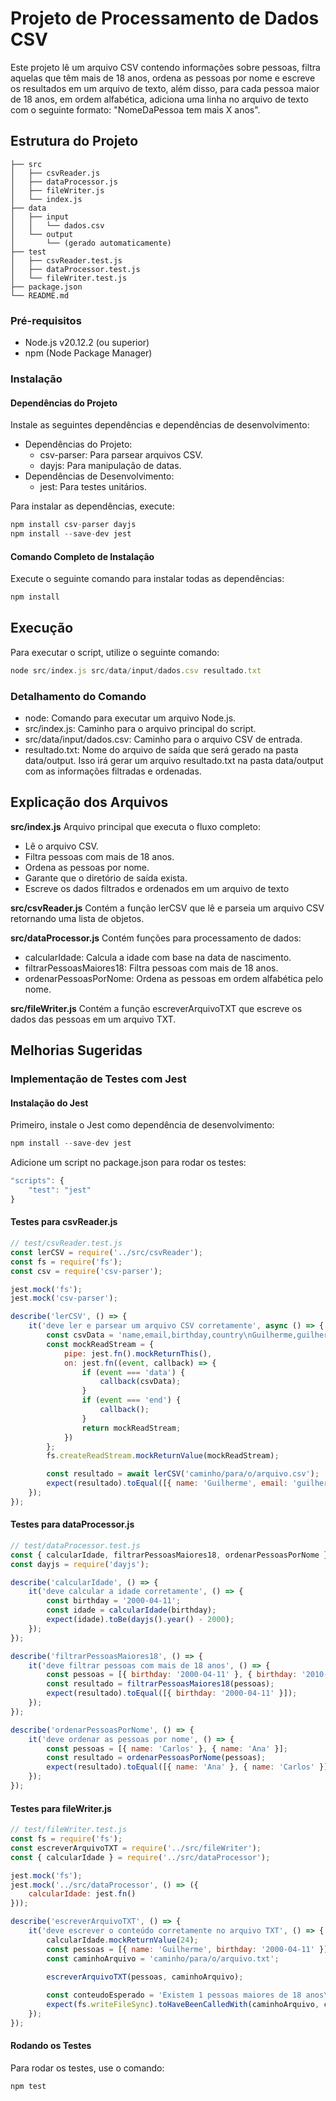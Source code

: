 # Projeto de Processamento de Dados CSV

Este projeto lê um arquivo CSV contendo informações sobre pessoas, filtra aquelas que têm mais de 18 anos, ordena as pessoas por nome e escreve os resultados em um arquivo de texto, além disso, para cada pessoa maior de 18 anos, em
ordem alfabética, adiciona uma linha no arquivo de texto com o seguinte formato: "NomeDaPessoa tem mais X anos".

## Estrutura do Projeto

```
├── src
│   ├── csvReader.js
│   ├── dataProcessor.js
│   ├── fileWriter.js
│   └── index.js
├── data
│   ├── input
│   │   └── dados.csv
│   └── output
│       └── (gerado automaticamente)
├── test
│   ├── csvReader.test.js
│   ├── dataProcessor.test.js
│   └── fileWriter.test.js
├── package.json
└── README.md
```


### Pré-requisitos
- Node.js v20.12.2 (ou superior)
- npm (Node Package Manager)

### Instalação

#### Dependências do Projeto
Instale as seguintes dependências e dependências de desenvolvimento:
- Dependências do Projeto:
    - csv-parser: Para parsear arquivos CSV.
    - dayjs: Para manipulação de datas.
- Dependências de Desenvolvimento:
   - jest: Para testes unitários.

Para instalar as dependências, execute:

~~~javascript
npm install csv-parser dayjs
npm install --save-dev jest
~~~

#### Comando Completo de Instalação
Execute o seguinte comando para instalar todas as dependências:

~~~javascript
npm install
~~~

## Execução
Para executar o script, utilize o seguinte comando:

~~~javascript
node src/index.js src/data/input/dados.csv resultado.txt
~~~

### Detalhamento do Comando
- node: Comando para executar um arquivo Node.js.
- src/index.js: Caminho para o arquivo principal do script.
- src/data/input/dados.csv: Caminho para o arquivo CSV de entrada.
- resultado.txt: Nome do arquivo de saída que será gerado na pasta data/output.
Isso irá gerar um arquivo resultado.txt na pasta data/output com as informações filtradas e ordenadas.

## Explicação dos Arquivos
**src/index.js**
Arquivo principal que executa o fluxo completo:

* Lê o arquivo CSV.
* Filtra pessoas com mais de 18 anos.
* Ordena as pessoas por nome.
* Garante que o diretório de saída exista.
* Escreve os dados filtrados e ordenados em um arquivo de texto

**src/csvReader.js**
Contém a função lerCSV que lê e parseia um arquivo CSV retornando uma lista de objetos.

**src/dataProcessor.js**
Contém funções para processamento de dados:
- calcularIdade: Calcula a idade com base na data de nascimento.
- filtrarPessoasMaiores18: Filtra pessoas com mais de 18 anos.
- ordenarPessoasPorNome: Ordena as pessoas em ordem alfabética pelo nome.

**src/fileWriter.js**
Contém a função escreverArquivoTXT que escreve os dados das pessoas em um arquivo TXT.

## Melhorias Sugeridas
### Implementação de Testes com Jest

#### Instalação do Jest

Primeiro, instale o Jest como dependência de desenvolvimento:

~~~javascript
npm install --save-dev jest
~~~

 Adicione um script no package.json para rodar os testes:

~~~javascript
"scripts": {
    "test": "jest"
}
~~~

 #### Testes para csvReader.js

~~~javascript
// test/csvReader.test.js
const lerCSV = require('../src/csvReader');
const fs = require('fs');
const csv = require('csv-parser');

jest.mock('fs');
jest.mock('csv-parser');

describe('lerCSV', () => {
    it('deve ler e parsear um arquivo CSV corretamente', async () => {
        const csvData = 'name,email,birthday,country\nGuilherme,guilherme.veras@200dev.com,2000-04-11,Brazil\n';
        const mockReadStream = {
            pipe: jest.fn().mockReturnThis(),
            on: jest.fn((event, callback) => {
                if (event === 'data') {
                    callback(csvData);
                }
                if (event === 'end') {
                    callback();
                }
                return mockReadStream;
            })
        };
        fs.createReadStream.mockReturnValue(mockReadStream);

        const resultado = await lerCSV('caminho/para/o/arquivo.csv');
        expect(resultado).toEqual([{ name: 'Guilherme', email: 'guilherme.veras@200dev.com', birthday: '2000-04-11', country: 'Brazil' }]);
    });
});
~~~

 #### Testes para dataProcessor.js

~~~javascript
// test/dataProcessor.test.js
const { calcularIdade, filtrarPessoasMaiores18, ordenarPessoasPorNome } = require('../src/dataProcessor');
const dayjs = require('dayjs');

describe('calcularIdade', () => {
    it('deve calcular a idade corretamente', () => {
        const birthday = '2000-04-11';
        const idade = calcularIdade(birthday);
        expect(idade).toBe(dayjs().year() - 2000);
    });
});

describe('filtrarPessoasMaiores18', () => {
    it('deve filtrar pessoas com mais de 18 anos', () => {
        const pessoas = [{ birthday: '2000-04-11' }, { birthday: '2010-04-11' }];
        const resultado = filtrarPessoasMaiores18(pessoas);
        expect(resultado).toEqual([{ birthday: '2000-04-11' }]);
    });
});

describe('ordenarPessoasPorNome', () => {
    it('deve ordenar as pessoas por nome', () => {
        const pessoas = [{ name: 'Carlos' }, { name: 'Ana' }];
        const resultado = ordenarPessoasPorNome(pessoas);
        expect(resultado).toEqual([{ name: 'Ana' }, { name: 'Carlos' }]);
    });
});
~~~

#### Testes para fileWriter.js

~~~javascript
// test/fileWriter.test.js
const fs = require('fs');
const escreverArquivoTXT = require('../src/fileWriter');
const { calcularIdade } = require('../src/dataProcessor');

jest.mock('fs');
jest.mock('../src/dataProcessor', () => ({
    calcularIdade: jest.fn()
}));

describe('escreverArquivoTXT', () => {
    it('deve escrever o conteúdo corretamente no arquivo TXT', () => {
        calcularIdade.mockReturnValue(24);
        const pessoas = [{ name: 'Guilherme', birthday: '2000-04-11' }];
        const caminhoArquivo = 'caminho/para/o/arquivo.txt';

        escreverArquivoTXT(pessoas, caminhoArquivo);
        
        const conteudoEsperado = 'Existem 1 pessoas maiores de 18 anos\nGuilherme tem mais 24 anos';
        expect(fs.writeFileSync).toHaveBeenCalledWith(caminhoArquivo, conteudoEsperado, 'utf8');
    });
});
~~~

#### Rodando os Testes

Para rodar os testes, use o comando:
~~~javascript
npm test
~~~
